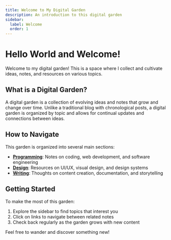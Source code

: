 ```yaml
---
title: Welcome to My Digital Garden
description: An introduction to this digital garden
sidebar:
  label: Welcome
  order: 1
---
```


# Hello World and Welcome!

Welcome to my digital garden! This is a space where I collect and cultivate ideas, notes, and resources on various topics.

## What is a Digital Garden?

A digital garden is a collection of evolving ideas and notes that grow and change over time. Unlike a traditional blog with chronological posts, a digital garden is organized by topic and allows for continual updates and connections between ideas.

## How to Navigate

This garden is organized into several main sections:

- **[Programming](/topics/programming/index.html)**: Notes on coding, web development, and software engineering
- **[Design](/topics/design/index.html)**: Resources on UI/UX, visual design, and design systems
- **[Writing](/topics/writing/index.html)**: Thoughts on content creation, documentation, and storytelling

## Getting Started

To make the most of this garden:

1. Explore the sidebar to find topics that interest you
2. Click on links to navigate between related notes
3. Check back regularly as the garden grows with new content

Feel free to wander and discover something new! 